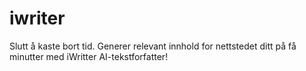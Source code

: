 # iwriter
Slutt å kaste bort tid. Generer relevant innhold for nettstedet ditt på få minutter med iWritter AI-tekstforfatter!
